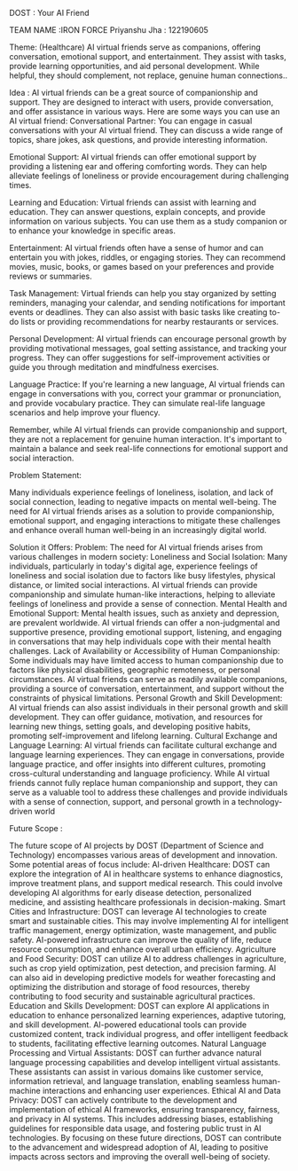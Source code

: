 DOST : Your AI Friend

TEAM NAME :IRON FORCE
Priyanshu Jha : 122190605


Theme: (Healthcare) AI virtual friends serve as companions, offering conversation, emotional support, and entertainment. They assist with tasks, provide learning opportunities, and aid personal development. While helpful, they should complement, not replace, genuine human connections..




Idea : AI virtual friends can be a great source of companionship and support. They are designed to interact with users, provide conversation, and offer assistance in various ways. Here are some ways you can use an AI virtual friend:
Conversational Partner: You can engage in casual conversations with your AI virtual friend. They can discuss a wide range of topics, share jokes, ask questions, and provide interesting information.

Emotional Support: AI virtual friends can offer emotional support by providing a listening ear and offering comforting words. They can help alleviate feelings of loneliness or provide encouragement during challenging times.

Learning and Education: Virtual friends can assist with learning and education. They can answer questions, explain concepts, and provide information on various subjects. You can use them as a study companion or to enhance your knowledge in specific areas.

Entertainment: AI virtual friends often have a sense of humor and can entertain you with jokes, riddles, or engaging stories. They can recommend movies, music, books, or games based on your preferences and provide reviews or summaries.

Task Management: Virtual friends can help you stay organized by setting reminders, managing your calendar, and sending notifications for important events or deadlines. They can also assist with basic tasks like creating to-do lists or providing recommendations for nearby restaurants or services.

Personal Development: AI virtual friends can encourage personal growth by providing motivational messages, goal setting assistance, and tracking your progress. They can offer suggestions for self-improvement activities or guide you through meditation and mindfulness exercises.

Language Practice: If you're learning a new language, AI virtual friends can engage in conversations with you, correct your grammar or pronunciation, and provide vocabulary practice. They can simulate real-life language scenarios and help improve your fluency.

Remember, while AI virtual friends can provide companionship and support, they are not a replacement for genuine human interaction. It's important to maintain a balance and seek real-life connections for emotional support and social interaction.




Problem Statement: 

Many individuals experience feelings of loneliness, isolation, and lack of social connection, leading to negative impacts on mental well-being. The need for AI virtual friends arises as a solution to provide companionship, emotional support, and engaging interactions to mitigate these challenges and enhance overall human well-being in an increasingly digital world.




Solution it Offers: 
Problem: The need for AI virtual friends arises from various challenges in modern society:
Loneliness and Social Isolation: Many individuals, particularly in today's digital age, experience feelings of loneliness and social isolation due to factors like busy lifestyles, physical distance, or limited social interactions. AI virtual friends can provide companionship and simulate human-like interactions, helping to alleviate feelings of loneliness and provide a sense of connection.
Mental Health and Emotional Support: Mental health issues, such as anxiety and depression, are prevalent worldwide. AI virtual friends can offer a non-judgmental and supportive presence, providing emotional support, listening, and engaging in conversations that may help individuals cope with their mental health challenges.
Lack of Availability or Accessibility of Human Companionship: Some individuals may have limited access to human companionship due to factors like physical disabilities, geographic remoteness, or personal circumstances. AI virtual friends can serve as readily available companions, providing a source of conversation, entertainment, and support without the constraints of physical limitations.
Personal Growth and Skill Development: AI virtual friends can also assist individuals in their personal growth and skill development. They can offer guidance, motivation, and resources for learning new things, setting goals, and developing positive habits, promoting self-improvement and lifelong learning.
Cultural Exchange and Language Learning: AI virtual friends can facilitate cultural exchange and language learning experiences. They can engage in conversations, provide language practice, and offer insights into different cultures, promoting cross-cultural understanding and language proficiency.
While AI virtual friends cannot fully replace human companionship and support, they can serve as a valuable tool to address these challenges and provide individuals with a sense of connection, support, and personal growth in a technology-driven world



Future Scope :

The future scope of AI projects by DOST (Department of Science and Technology) encompasses various areas of development and innovation. Some potential areas of focus include:
AI-driven Healthcare: DOST can explore the integration of AI in healthcare systems to enhance diagnostics, improve treatment plans, and support medical research. This could involve developing AI algorithms for early disease detection, personalized medicine, and assisting healthcare professionals in decision-making.
Smart Cities and Infrastructure: DOST can leverage AI technologies to create smart and sustainable cities. This may involve implementing AI for intelligent traffic management, energy optimization, waste management, and public safety. AI-powered infrastructure can improve the quality of life, reduce resource consumption, and enhance overall urban efficiency.
Agriculture and Food Security: DOST can utilize AI to address challenges in agriculture, such as crop yield optimization, pest detection, and precision farming. AI can also aid in developing predictive models for weather forecasting and optimizing the distribution and storage of food resources, thereby contributing to food security and sustainable agricultural practices.
Education and Skills Development: DOST can explore AI applications in education to enhance personalized learning experiences, adaptive tutoring, and skill development. AI-powered educational tools can provide customized content, track individual progress, and offer intelligent feedback to students, facilitating effective learning outcomes.
Natural Language Processing and Virtual Assistants: DOST can further advance natural language processing capabilities and develop intelligent virtual assistants. These assistants can assist in various domains like customer service, information retrieval, and language translation, enabling seamless human-machine interactions and enhancing user experiences.
Ethical AI and Data Privacy: DOST can actively contribute to the development and implementation of ethical AI frameworks, ensuring transparency, fairness, and privacy in AI systems. This includes addressing biases, establishing guidelines for responsible data usage, and fostering public trust in AI technologies.
By focusing on these future directions, DOST can contribute to the advancement and widespread adoption of AI, leading to positive impacts across sectors and improving the overall well-being of society.


